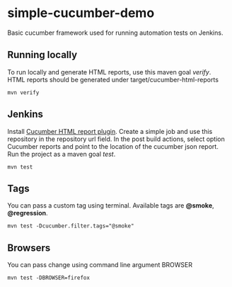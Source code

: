 # simple-cucumber-demo
Basic cucumber framework used for running automation tests on Jenkins.

## Running locally
To run locally and generate HTML reports, use this maven goal *verify*. HTML reports should be generated under target/cucumber-html-reports
```
mvn verify
```
## Jenkins
Install [Cucumber HTML report plugin](https://plugins.jenkins.io/cucumber-reports). Create a simple job and use this repository in the repository url field. In the post build actions, select option Cucumber reports and point to the location of the cucumber json report. Run the project as a maven goal *test*.

```
mvn test
```
## Tags
You can pass a custom tag using terminal. Available tags are **@smoke**, **@regression**. 

```
mvn test -Dcucumber.filter.tags="@smoke"
```
## Browsers
You can pass change using command line argument BROWSER
```
mvn test -DBROWSER=firefox

```
